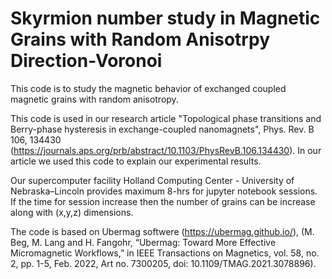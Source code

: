 # Skyrmion number study in Magnetic Grains with Random Anisotrpy Direction-Voronoi

This code is to study the magnetic behavior of exchanged coupled magnetic grains with random anisotropy.

This code is used in our research article "Topological phase transitions and Berry-phase hysteresis in exchange-coupled nanomagnets", Phys. Rev. B 106, 134430 (https://journals.aps.org/prb/abstract/10.1103/PhysRevB.106.134430). In our article we used this code to explain our experimental results. 

Our supercomputer facility Holland Computing Center - University of Nebraska–Lincoln provides maximum 8-hrs for jupyter notebook sessions. If the time for session increase then the number of grains can be increase along with (x,y,z) dimensions. 

The code is based on Ubermag softwere (https://ubermag.github.io/), (M. Beg, M. Lang and H. Fangohr, “Ubermag: Toward More Effective Micromagnetic Workflows,” in IEEE Transactions on Magnetics, vol. 58, no. 2, pp. 1-5, Feb. 2022, Art no. 7300205, doi: 10.1109/TMAG.2021.3078896).

